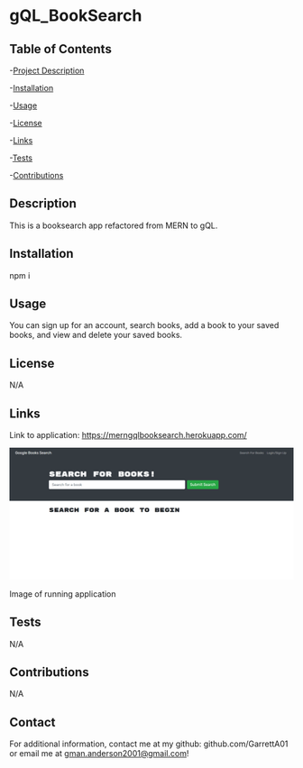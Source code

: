 # gQL_BookSearch

## Table of Contents

-[Project Description](#description)

-[Installation](#installation)

-[Usage](#usage)

-[License](#license)

-[Links](#links)

-[Tests](#tests)

-[Contributions](#contributions)

## Description

This is a booksearch app refactored from MERN to gQL.

## Installation

npm i

## Usage

You can sign up for an account, search books, add a book to your saved books, and view and delete your saved books.

## License

N/A

## Links

Link to application: https://merngqlbooksearch.herokuapp.com/

![Image of Application](./client/images/screencapture-merngqlbooksearch-herokuapp-2023-01-17-14_17_01.png)

Image of running application

## Tests

N/A

## Contributions

N/A

## Contact

For additional information, contact me at my github:
github.com/GarrettA01 or email me at gman.anderson2001@gmail.com!
